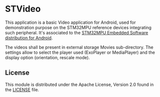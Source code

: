 # STVideo #

This application is a basic Video application for Android, used for demonstration purpose on the STM32MPU reference devices integrating such peripheral.
It's associated to the [STM32MPU Embedded Software distribution for Android](https://wiki.st.com/stm32mpu/wiki/Category:STM32MPU_Embedded_Software_distribution_for_Android).

The videos shall be present in external storage Movies sub-directory.
The settings allow to select the player used (ExoPlayer or MediaPlayer) and the display option (orientation, rescale mode).

## License ##

This module is distributed under the Apache License, Version 2.0 found in the [LICENSE](./LICENSE) file.

